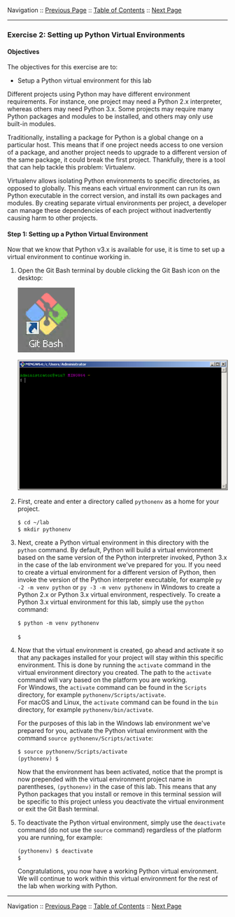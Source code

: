 Navigation :: [Previous Page](LTRDEV-1100-02b2-Python-Ex1.md) :: [Table of Contents](LTRDEV-1100-00-Intro.md#table-of-contents) :: [Next Page](LTRDEV-1100-02b4-Python-Ex3.md)

---

### Exercise 2: Setting up Python Virtual Environments

#### Objectives

The objectives for this exercise are to:

* Setup a Python virtual environment for this lab

Different projects using Python may have different environment requirements. For instance, one project may need a 
Python 2.x interpreter, whereas others may need Python 3.x. Some projects may require many Python packages and 
modules to be installed, and others may only use built-in modules.

Traditionally, installing a package for Python is a global change on a particular host. This means that if one project 
needs access to one version of a package, and another project needs to upgrade to a different version of the same 
package, it could break the first project. Thankfully, there is a tool that can help tackle this problem: Virtualenv.

Virtualenv allows isolating Python environments to specific directories, as opposed to globally. This means each 
virtual environment can run its own Python executable in the correct version, and install its own packages and modules. 
By creating separate virtual environments per project, a developer can manage these dependencies of each project 
without inadvertently causing harm to other projects.

#### Step 1: Setting up a Python Virtual Environment

Now that we know that Python v3.x is available for use, it is time to set up a virtual environment to continue working
in.

1.  Open the Git Bash terminal by double clicking the Git Bash icon on the desktop:
    
    ![Git Bash Icon](assets/Git-01.png)
    
    ![Git Bash Terminal](assets/Git-02.png)

2. First, create and enter a directory called `pythonenv` as a home for your project.
    
    ```
    $ cd ~/lab
    $ mkdir pythonenv
    ```

3.  Next, create a Python virtual environment in this directory with the `python` command. By default, Python will 
build a virtual environment based on the same version of the Python interpreter invoked, Python 3.x in the case of 
the lab environment we've prepared for you.  If you need to create a virtual environment for a different version of 
Python, then invoke the version of the Python interpreter executable,  for example `py -2 -m venv python` or
`py -3 -m venv pythonenv` in Windows to create a Python 2.x or Python 3.x virtual environment, respectively.  To 
create a Python 3.x virtual environment for this lab, simply use the `python` command:

    ```
    $ python -m venv pythonenv
    
    $
    ```

4.  Now that the virtual environment is created, go ahead and activate it so that any packages installed for your 
project will stay within this specific environment. This is done by running the `activate` command in the virtual 
environment directory you created.  The path to the `activate` command will vary based on the platform you are working.  
For Windows, the `activate` command can be found in the `Scripts` directory, for example `pythonenv/Scripts/activate`.  
For macOS and Linux, the `activate` command can be found in the `bin` directory, for example `pythonenv/bin/activate`.
    
    For the purposes of this lab in the Windows lab environment we've prepared for you, activate the Python virtual 
    environment with the command `source pythonenv/Scripts/activate`:
    
    ```
    $ source pythonenv/Scripts/activate
    (pythonenv) $
    ```
    
    Now that the environment has been activated, notice that the prompt is now prepended with the virtual 
    environment project name in parentheses, `(pythonenv)` in the case of this lab. This means that any 
    Python packages that you install or remove in this terminal session will be specific to this project unless you 
    deactivate the virtual environment or exit the Git Bash terminal.
 
5. To deactivate the Python virtual environment, simply use the `deactivate` command (do not use the `source` command)
regardless of the platform you are running, for example:
    
    ```
    (pythonenv) $ deactivate
    $
    ```

    Congratulations, you now have a working Python virtual environment.  We will continue to work within this virtual
    environment for the rest of the lab when working with Python.

---

Navigation :: [Previous Page](LTRDEV-1100-02b2-Python-Ex1.md) :: [Table of Contents](LTRDEV-1100-00-Intro.md#table-of-contents) :: [Next Page](LTRDEV-1100-02b4-Python-Ex3.md)
